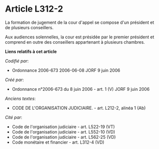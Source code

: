 # Article L312-2

La formation de jugement de la cour d'appel se compose d'un président et de plusieurs conseillers.

Aux audiences solennelles, la cour est présidée par le premier président et comprend en outre des conseillers appartenant à
plusieurs chambres.

**Liens relatifs à cet article**

_Codifié par_:

  - Ordonnance 2006-673 2006-06-08 JORF 9 juin 2006

_Créé par_:

  - Ordonnance n°2006-673 du 8 juin 2006 - art. 1 (V) JORF 9 juin 2006

_Anciens textes_:

  - CODE DE L'ORGANISATION JUDICIAIRE. - art. L212-2, alinéa 1 (Ab)

_Cité par_:

  - Code de l'organisation judiciaire - art. L522-19 (VT)
  - Code de l'organisation judiciaire - art. L552-10 (VD)
  - Code de l'organisation judiciaire - art. L562-25 (VD)
  - Code monétaire et financier - art. L312-4 (VD)
